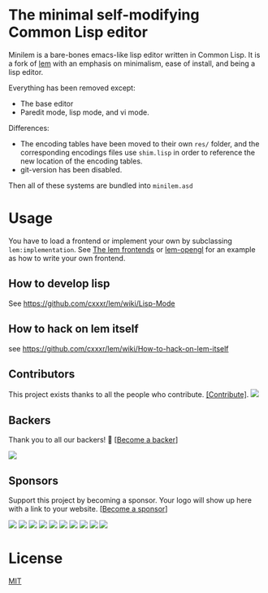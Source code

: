 # The minimal self-modifying Common Lisp editor
Minilem is a bare-bones emacs-like lisp editor written in Common Lisp. It is a fork of [lem](https://github.com/cxxxr/lem) with an emphasis on minimalism, ease of install, and being a lisp editor.

Everything has been removed except:
- The base editor
- Paredit mode, lisp mode, and vi mode.

Differences:
- The encoding tables have been moved to their own `res/` folder, and the corresponding encodings files use `shim.lisp` in order to reference the new location of the encoding tables.
- git-version has been disabled.

Then all of these systems are bundled into `minilem.asd`

# Usage
You have to load a frontend or implement your own by subclassing `lem:implementation`. 
See [The lem frontends](https://github.com/cxxxr/lem/tree/master/frontends) or [lem-opengl](https://github.com/gmasching/lem-opengl) for an example as how to write your own frontend.

## How to develop lisp
See https://github.com/cxxxr/lem/wiki/Lisp-Mode

## How to hack on lem itself
see https://github.com/cxxxr/lem/wiki/How-to-hack-on-lem-itself

## Contributors

This project exists thanks to all the people who contribute. [[Contribute]](CONTRIBUTING.md).
<a href="graphs/contributors"><img src="https://opencollective.com/lem/contributors.svg?width=890" /></a>

## Backers

Thank you to all our backers! 🙏 [[Become a backer](https://opencollective.com/lem#backer)]

<a href="https://opencollective.com/lem#backers" target="_blank"><img src="https://opencollective.com/lem/backers.svg?width=890"></a>


## Sponsors

Support this project by becoming a sponsor. Your logo will show up here with a link to your website. [[Become a sponsor](https://opencollective.com/lem#sponsor)]

<a href="https://opencollective.com/lem/sponsor/0/website" target="_blank"><img src="https://opencollective.com/lem/sponsor/0/avatar.svg"></a>
<a href="https://opencollective.com/lem/sponsor/1/website" target="_blank"><img src="https://opencollective.com/lem/sponsor/1/avatar.svg"></a>
<a href="https://opencollective.com/lem/sponsor/2/website" target="_blank"><img src="https://opencollective.com/lem/sponsor/2/avatar.svg"></a>
<a href="https://opencollective.com/lem/sponsor/3/website" target="_blank"><img src="https://opencollective.com/lem/sponsor/3/avatar.svg"></a>
<a href="https://opencollective.com/lem/sponsor/4/website" target="_blank"><img src="https://opencollective.com/lem/sponsor/4/avatar.svg"></a>
<a href="https://opencollective.com/lem/sponsor/5/website" target="_blank"><img src="https://opencollective.com/lem/sponsor/5/avatar.svg"></a>
<a href="https://opencollective.com/lem/sponsor/6/website" target="_blank"><img src="https://opencollective.com/lem/sponsor/6/avatar.svg"></a>
<a href="https://opencollective.com/lem/sponsor/7/website" target="_blank"><img src="https://opencollective.com/lem/sponsor/7/avatar.svg"></a>
<a href="https://opencollective.com/lem/sponsor/8/website" target="_blank"><img src="https://opencollective.com/lem/sponsor/8/avatar.svg"></a>
<a href="https://opencollective.com/lem/sponsor/9/website" target="_blank"><img src="https://opencollective.com/lem/sponsor/9/avatar.svg"></a>



# License
[MIT](https://github.com/cxxxr/lem/blob/master/LICENCE)
